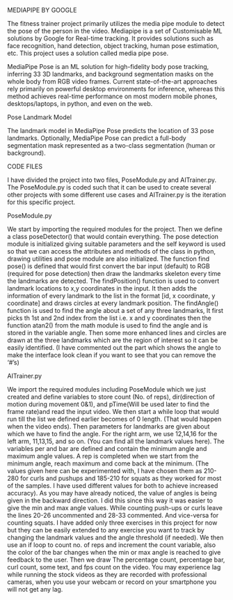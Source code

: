 MEDIAPIPE BY GOOGLE

The fitness trainer project primarily utilizes the media pipe module to detect the pose of the person in the video. Mediapipe is a set of Customisable ML solutions by Google for Real-time tracking. It provides solutions such as face recognition, hand detection, object tracking, human pose estimation, etc. This project uses a solution called media pipe pose.

MediaPipe Pose is an ML solution for high-fidelity body pose tracking, inferring 33 3D landmarks, and background segmentation masks on the whole body from RGB video frames. Current state-of-the-art approaches rely primarily on powerful desktop environments for inference, whereas this method achieves real-time performance on most modern mobile phones, desktops/laptops, in python, and even on the web.

Pose Landmark Model

The landmark model in MediaPipe Pose predicts the location of 33 pose landmarks. Optionally, MediaPipe Pose can predict a full-body segmentation mask represented as a two-class segmentation (human or background).

CODE FILES

I have divided the project into two files, PoseModule.py and AITrainer.py. The PoseModule.py is coded such that it can be used to create several other projects with some different use cases and AITrainer.py is the iteration for this specific project. 


PoseModule.py

We start by importing the required modules for the project. Then we define a class poseDetector() that would contain everything. The pose detection module is initialized giving suitable parameters and the self keyword is used so that we can access the attributes and methods of the class in python, drawing utilities and pose module are also initialized.
The function find pose() is defined that would first convert the bar input (default) to RGB
(required for pose detection) then draw the landmarks skeleton every time the landmarks are detected. The findPosition() function is used to convert landmark locations to x,y coordinates in the input. It then adds the information of every landmark to the list in the format [id, x coordinate, y coordinate] and draws circles at every landmark position. The findAngle() function is used to find the angle about a set of any three landmarks, It first picks th 1st and 2nd index from the list i.e. x and y coordinates then the function atan2() from the math module is used to find the angle and is stored in the variable angle. Then some more enhanced lines and circles are drawn at the three landmarks which are the region of interest so it can be easily identified. (I have commented out the part which shows the angle to make the interface look clean if you want to see that you can remove the ‘#’s)


AITrainer.py

We import the required modules including PoseModule which we just created and define variables to store count (No. of reps), dir(direction of motion during movement 0&1), and pTime(Will be used later to find the frame rate)and read the input video. We then start a while loop that would run till the list we defined earlier becomes of 0 length. (That would happen when the video ends). Then parameters for landmarks are given about which we have to find the angle. For the right arm, we use 12,14,16 for the left arm, 11,13,15, and so on. (You can find all the landmark values here). The variables per and bar are defined and contain the minimum angle and maximum angle values. A rep is completed when we start from the minimum angle, reach maximum and come back at the minimum. (The values given here can be experimented with, I have chosen them as 210-280 for curls and pushups and 185-210 for squats as they worked for most of the samples. I have used different values for both to achieve increased accuracy). As you may have already noticed, the value of angles is being given in the backward direction. I did this since this way it was easier to give the min and max angle values. While counting push-ups or curls leave the lines 20-26 uncommented and 28-33 commented. And vice-versa for counting squats. I have added only three exercises in this project for now but they can be easily extended to any exercise you want to track by changing the landmark values and the angle threshold (if needed). We then use an if loop to count no. of reps and increment the count variable, also the color of the bar changes when the min or max angle is reached to give feedback to the user. Then we draw The percentage count, percentage bar, curl count, some text, and fps count on the video. You may experience lag while running the stock videos as they are recorded with professional cameras, when you use your webcam or record on your smartphone you will not get any lag.
